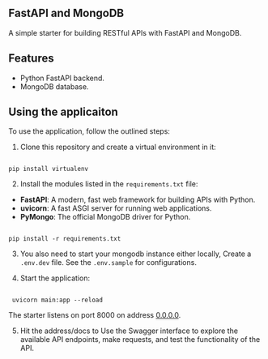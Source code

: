 ## FastAPI and MongoDB 
A simple starter for building RESTful APIs with FastAPI and MongoDB. 

## Features

+ Python FastAPI backend.
+ MongoDB database.


## Using the applicaiton

To use the application, follow the outlined steps:

1. Clone this repository and create a virtual environment in it:

```console

pip install virtualenv

```

2. Install the modules listed in the `requirements.txt` file:

- **FastAPI**: A modern, fast web framework for building APIs with Python.
- **uvicorn**: A fast ASGI server for running web applications.
- **PyMongo**: The official MongoDB driver for Python.

```console

pip install -r requirements.txt

```

3. You also need to start your mongodb instance either locally, Create a `.env.dev` file. See the `.env.sample` for configurations. 

4. Start the application:

```console

 uvicorn main:app --reload

```

   The starter listens on port 8000 on address [0.0.0.0](0.0.0.0:8080). 

5. Hit the address/docs to Use the Swagger interface to explore the available API endpoints, make requests, and test the functionality of the API.


